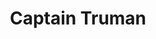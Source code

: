 ---
layout: recipe
title: Captain Truman
description: 'Lorem ipsum dolor sit amet, consectetur adipisicing elit. Corporis fuga iure rerum voluptas provident debitis quidem eaque.'
ingredients:
  - name: Partida Blanco Tequila
    quantity: 1.5 oz
  - name: Del Maguey Mezcal (Vida, Santa Domingo or Chichicapa)
    quantity: .5 oz
  - name: Agave Nectar
    quantity: .25 oz
  - name: Bittercube Orange Bitters
    quantity: 11 drops
  - name: Bittercube Cherry Bark Vanilla Bitters
    quantity: 5 drops
garnish:
instructions_html: '<p>Garnish: Orange Peel</p><p>Stir ingredients, strain into rocks glass with ice and garnish.</p>'
image: /uploads/captain-truman.jpg
tags:
products:
featured: true
---
